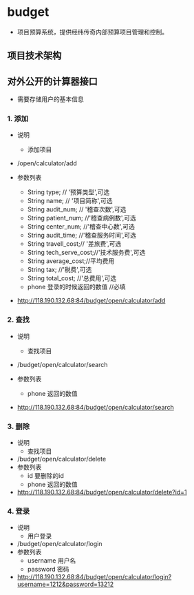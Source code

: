 # budget
 * 项目预算系统，提供经纬传奇内部预算项目管理和控制。
## 项目技术架构



## 对外公开的计算器接口
- 需要存储用户的基本信息
### 1. 添加
- 说明
  * 添加项目
- /open/calculator/add
- 参数列表
  * String type;        // '预算类型',可选
  * String name;        // '项目简称',可选
  * String audit_num;   // '稽查次数',可选
  * String patient_num; //'稽查病例数',可选
  * String center_num;  //'稽查中心数',可选
  * String audit_time;  //'稽查服务时间',可选
  * String travell_cost;// '差旅费',可选
  * String tech_serve_cost;//'技术服务费',可选
  * String average_cost;//平均费用
  * String tax;         //'税费',可选
  * String total_cost;  //'总费用',可选
  * phone 登录的时候返回的数值  //必填

- http://118.190.132.68:84/budget/open/calculator/add

### 2. 查找
- 说明
  * 查找项目
- /budget/open/calculator/search
- 参数列表
  *   phone 返回的数值

- http://118.190.132.68:84/budget/open/calculator/search

### 3. 删除
- 说明
  * 查找项目
- /budget/open/calculator/delete
- 参数列表
  * id 要删除的id
  * phone 返回的数值
- http://118.190.132.68:84/budget/open/calculator/delete?id=1


### 4. 登录
- 说明
  * 用户登录
- /budget/open/calculator/login
- 参数列表
  * username  用户名
  * password  密码
- http://118.190.132.68:84/budget/open/calculator/login?username=1212&password=13212
